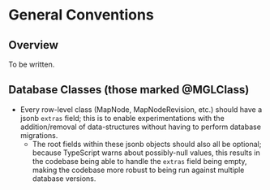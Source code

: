 # General Conventions

## Overview

To be written.

## Database Classes (those marked @MGLClass)

* Every row-level class (MapNode, MapNodeRevision, etc.) should have a jsonb `extras` field; this is to enable experimentations with the addition/removal of data-structures without having to perform database migrations.
	* The root fields within these jsonb objects should also all be optional; because TypeScript warns about possibly-null values, this results in the codebase being able to handle the `extras` field being empty, making the codebase more robust to being run against multiple database versions.
